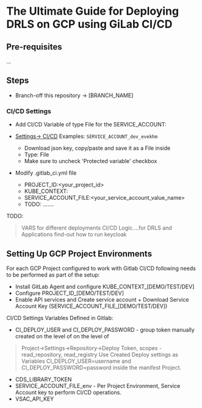 # The Ultimate Guide for Deploying DRLS on GCP using GiLab CI/CD

## Pre-requisites

... 

## Steps
- Branch-off this repository -> [BRANCH_NAME]

### CI/CD Settings
- Add CI/CD  Variable of type File for the SERVICE_ACCOUNT:
- [Settings-> CI/CD](https://gitlab.com/gcp-solutions/hcls/claims-modernization/pa-ref-impl/DRLS-GCP/-/settings/ci_cd)
Examples: `SERVICE_ACCOUNT_dev_evekhm` 
    - Download json key, copy/paste and save it as a File inside
    - Type: File
    - Make sure to uncheck 'Protected variable' checkbox

- Modify .gitlab_ci.yml file 
  - PROJECT_ID:<your_project_id>
  - KUBE_CONTEXT:<agent>
  - SERVICE_ACCOUNT_FILE:<your_service_account_value_name>
  - TODO: .......

TODO:
> VARS for different deployments
> CI/CD Logic....for DRLS and Applications
> find-out how to run keycloak

## Setting Up GCP Project Environments
For each GCP Project configured to work with Gitlab CI/CD following needs to be performed as part of the setup:

- Install GitLab Agent and configure KUBE_CONTEXT_[DEMO/TEST/DEV]
- Configure PROJECT_ID_[DEMO/TEST/DEV]
- Enable API services and Create service account + Download Service Account Key (SERVICE_ACCOUNT_FILE_[DEMO/TEST/DEV])

CI/CD Settings Variables Defined in Gitlab:
- CI_DEPLOY_USER and CI_DEPLOY_PASSWORD - group token  manually created on the level of on the level of 
> Project->Settings->Repository->Deploy Token, scopes - read_repository, read_registry
> Use Created Deploy settings as Variables CI_DEPLOY_USER=username and CI_DEPLOY_PASSWORD=password inside the manifest Project.
- CDS_LIBRARY_TOKEN
- SERVICE_ACCOUNT_FILE_env - Per Project Environment, Service Account key to perform CI/CD operations.
- VSAC_API_KEY